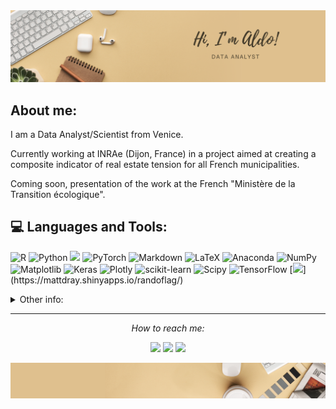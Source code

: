 <img src="Header.png" alt="Hero image">

## About me:

I am a Data Analyst/Scientist from Venice.

Currently working at INRAe (Dijon, France) in a project aimed at creating a composite indicator of real estate tension for all French municipalities.

Coming soon, presentation of the work at the French "Ministère de la Transition écologique".


## 💻 Languages and Tools:
![R](https://img.shields.io/badge/r-%23276DC3.svg?style=flat&logo=r&logoColor=white) ![Python](https://img.shields.io/badge/python-3670A0?style=flat&logo=python&logoColor=ffdd54) <img src="https://img.shields.io/badge/-Qlik-009848?style=flat&logo=qlik&logoColor=white"/> ![PyTorch](https://img.shields.io/badge/PyTorch-%23EE4C2C.svg?style=flat&logo=PyTorch&logoColor=white) ![Markdown](https://img.shields.io/badge/markdown-%23000000.svg?style=flat&logo=markdown&logoColor=white) ![LaTeX](https://img.shields.io/badge/latex-%23008080.svg?style=flat&logo=latex&logoColor=white) ![Anaconda](https://img.shields.io/badge/Anaconda-%2344A833.svg?style=flat&logo=anaconda&logoColor=white) ![NumPy](https://img.shields.io/badge/numpy-%23013243.svg?style=flat&logo=numpy&logoColor=white) ![Matplotlib](https://img.shields.io/badge/Matplotlib-%23ffffff.svg?style=flat&logo=Matplotlib&logoColor=black) ![Keras](https://img.shields.io/badge/Keras-%23D00000.svg?style=flat&logo=Keras&logoColor=white) ![Plotly](https://img.shields.io/badge/Plotly-%233F4F75.svg?style=flat&logo=plotly&logoColor=white) ![scikit-learn](https://img.shields.io/badge/scikit--learn-%23F7931E.svg?style=flat&logo=scikit-learn&logoColor=white) ![Scipy](https://img.shields.io/badge/SciPy-%230C55A5.svg?style=flat&logo=scipy&logoColor=%white) ![TensorFlow](https://img.shields.io/badge/TensorFlow-%23FF6F00.svg?style=flat&logo=TensorFlow&logoColor=white) [![](https://img.shields.io/badge/Shiny-shinyapps.io-447099"?style=flat&labelColor=white&logo=Posit&logoColor=447099")](https://mattdray.shinyapps.io/randoflag/)


<details>
  <summary>Other info:</summary>
  <br>
  <p><i>Traveled here and there, ate some junk food</i><p>

  - 💼 Worked at CESAER (INRAE), helping for the construction of a composite indicator able to replace the current A/B/C Zoning
  - 📖 **Data Analytics for Business & Society** at Ca' Foscari, University of Venice
  - 🤝 Double Joint Degree with **Aix-Marseille University**
  - 🔭 Master 2 in **Econométrie, Big Data & Statistique**

<p><img align="center" src="https://github-readme-streak-stats.herokuapp.com/?user=coppertank&" alt="coppertank" /></p>

<br><br>
</details>

<hr>
<p align="center">
  <i>How to reach me:</i>

  <p align="center">
    <a href="mailto:caumoaldo8@gmail.com" alt="Contact me"><img src="https://github.com/gauravghongde/social-icons/blob/master/SVG/White/Mail_ru_white.svg"></a>
    <a href="https://www.linkedin.com/in/aldocaumo/" alt="Linkedin"><img src="https://github.com/gauravghongde/social-icons/blob/master/SVG/White/LinkedIN_white.svg"></a>
    <a href="https://instagram.com/aldocaumo" alt="Instagram"><img src="https://github.com/gauravghongde/social-icons/blob/master/SVG/White/Instagram_white.svg"></a>
  </p>


<img src="Footer.png" alt="Footer">
